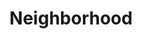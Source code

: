 ---
pid: WS88
title: Neighborhood
location_transcription: Near City Hall or Independence Hall
zipcode: '19106'
outside_phl: 
neighborhood: Society Hill,Old City
age: '62'
age_range: 60-69
instagram: 
image_file_name: WS_88.jpg
proposal_transcription: |-
  '-A group of people from different neighborhoods in Philly (Metal)
  -A map of the neighborhoods in Philly and the neighborhood carved on it at their location.

  * Our neighborhoods make Philly special and visitors may not be aware of our great neighborhoo
topic: Neighborhoods,Philadelphia
topic_summary: 0, 0
type: Stumble Stone,Sculpture Statue,Historical Marker
keywords_other: 
credit: Suzanne Giyanani
image_labels: 
twitter: 
facebook: 
permalink: "/monuments/ws88/"
layout: item-page
---